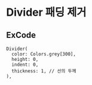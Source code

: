 # Divider 패딩 제거

## ExCode 

~~~
Divider(
  color: Colors.grey[300],
  height: 0,
  indent: 0,
  thickness: 1, // 선의 두께
),
~~~